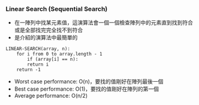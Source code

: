 ### Linear Search (Sequential Search)
- 在一陣列中找某元素值，這演算法會一個一個檢查陣列中的元素直到找到符合或是全部找完完全找不到符合
- 是介紹的演算法中最簡單的
```
LINEAR-SEARCH(array, n):
    for i from 0 to array.length - 1
        if (array[i] == n):
        return i
    return -1
```

- Worst case performance: O(n)，要找的值剛好在陣列最後一個
- Best case performance: O(1)，要找的值剛好在陣列的第一個
- Average performance: O(n/2)

